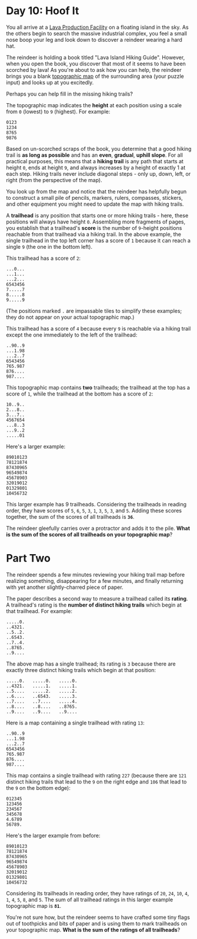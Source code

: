 # Day 10: Hoof It

You all arrive at a [Lava Production Facility](https://adventofcode.com/2023/day/15) on a floating island in the sky. As 
the others begin to search the massive industrial complex, you feel a small nose boop your leg and look down to discover 
a reindeer wearing a hard hat.

The reindeer is holding a book titled "Lava Island Hiking Guide". However, when you open the book, you discover that 
most of it seems to have been scorched by lava! As you're about to ask how you can help, the reindeer brings you a blank 
[topographic map](https://en.wikipedia.org/wiki/Topographic_map) of the surrounding area (your puzzle input) and looks 
up at you excitedly.

Perhaps you can help fill in the missing hiking trails?

The topographic map indicates the **height** at each position using a scale from `0` (lowest) to `9` (highest). For 
example:
```
0123
1234
8765
9876
```
Based on un-scorched scraps of the book, you determine that a good hiking trail is **as long as possible** and has an 
**even**, **gradual**, **uphill slope**. For all practical purposes, this means that a **hiking trail** is any path that 
starts at height `0`, ends at height `9`, and always increases by a height of exactly 1 at each step. Hiking trails 
never include diagonal steps - only up, down, left, or right (from the perspective of the map).

You look up from the map and notice that the reindeer has helpfully begun to construct a small pile of pencils, markers, 
rulers, compasses, stickers, and other equipment you might need to update the map with hiking trails.

A **trailhead** is any position that starts one or more hiking trails - here, these positions will always have height 
`0`. Assembling more fragments of pages, you establish that a trailhead's **score** is the number of `9`-height 
positions reachable from that trailhead via a hiking trail. In the above example, the single trailhead in the top left 
corner has a score of `1` because it can reach a single `9` (the one in the bottom left).

This trailhead has a score of `2`:
```
...0...
...1...
...2...
6543456
7.....7
8.....8
9.....9
```
(The positions marked `.` are impassable tiles to simplify these examples; they do not appear on your actual topographic 
map.)

This trailhead has a score of `4` because every `9` is reachable via a hiking trail except the one immediately to the 
left of the trailhead:
```
..90..9
...1.98
...2..7
6543456
765.987
876....
987....
```
This topographic map contains **two** trailheads; the trailhead at the top has a score of `1`, while the trailhead at 
the bottom has a score of `2`:
```
10..9..
2...8..
3...7..
4567654
...8..3
...9..2
.....01
```
Here's a larger example:
```
89010123
78121874
87430965
96549874
45678903
32019012
01329801
10456732
```
This larger example has 9 trailheads. Considering the trailheads in reading order, they have scores of `5`, `6`, `5`, 
`3`, `1`, `3`, `5`, `3`, and `5`. Adding these scores together, the sum of the scores of all trailheads is **`36`**.

The reindeer gleefully carries over a protractor and adds it to the pile. **What is the sum of the scores of all 
trailheads on your topographic map**?

# Part Two

The reindeer spends a few minutes reviewing your hiking trail map before realizing something, disappearing for a few 
minutes, and finally returning with yet another slightly-charred piece of paper.

The paper describes a second way to measure a trailhead called its **rating**. A trailhead's rating is the **number of 
distinct hiking trails** which begin at that trailhead. For example:
```
.....0.
..4321.
..5..2.
..6543.
..7..4.
..8765.
..9....
```
The above map has a single trailhead; its rating is `3` because there are exactly three distinct hiking trails which 
begin at that position:
```
.....0.   .....0.   .....0.
..4321.   .....1.   .....1.
..5....   .....2.   .....2.
..6....   ..6543.   .....3.
..7....   ..7....   .....4.
..8....   ..8....   ..8765.
..9....   ..9....   ..9....
```
Here is a map containing a single trailhead with rating `13`:
```
..90..9
...1.98
...2..7
6543456
765.987
876....
987....
```
This map contains a single trailhead with rating `227` (because there are `121` distinct hiking trails that lead to the 
`9` on the right edge and `106` that lead to the `9` on the bottom edge):
```
012345
123456
234567
345678
4.6789
56789.
```
Here's the larger example from before:
```
89010123
78121874
87430965
96549874
45678903
32019012
01329801
10456732
```
Considering its trailheads in reading order, they have ratings of `20`, `24`, `10`, `4`, `1`, `4`, `5`, `8`, and `5`. 
The sum of all trailhead ratings in this larger example topographic map is **`81`**.

You're not sure how, but the reindeer seems to have crafted some tiny flags out of toothpicks and bits of paper and is 
using them to mark trailheads on your topographic map. **What is the sum of the ratings of all trailheads**?